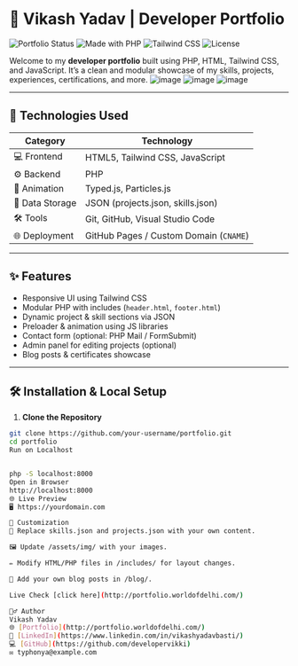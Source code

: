 # 💼 Vikash Yadav | Developer Portfolio

![Portfolio Status](https://img.shields.io/badge/status-live-brightgreen?style=flat-square)
![Made with PHP](https://img.shields.io/badge/Made%20with-PHP-informational?style=flat-square&logo=php)
![Tailwind CSS](https://img.shields.io/badge/Styled%20with-TailwindCSS-blue?style=flat-square&logo=tailwind-css)
![License](https://img.shields.io/github/license/your-username/portfolio?style=flat-square)

Welcome to my **developer portfolio** built using PHP, HTML, Tailwind CSS, and JavaScript. It’s a clean and modular showcase of my skills, projects, experiences, certifications, and more.
![image](https://github.com/user-attachments/assets/fbc57118-9ae3-4cc1-a8e0-e72cfdbf787e)
![image](https://github.com/user-attachments/assets/14992a98-4e2e-4f88-a65e-aa82039e023e)
![image](https://github.com/user-attachments/assets/1ae45908-4718-4606-95d0-e55d7d6457a5)



---

## 🚀 Technologies Used

| Category         | Technology                                    |
|------------------|-----------------------------------------------|
| 💻 Frontend       | HTML5, Tailwind CSS, JavaScript              |
| ⚙️ Backend        | PHP                                           |
| 🧩 Animation      | Typed.js, Particles.js                        |
| 🧠 Data Storage   | JSON (projects.json, skills.json)            |
| 🛠 Tools          | Git, GitHub, Visual Studio Code              |
| 🌐 Deployment     | GitHub Pages / Custom Domain (`CNAME`)       |



---

## ✨ Features

- Responsive UI using Tailwind CSS
- Modular PHP with includes (`header.html`, `footer.html`)
- Dynamic project & skill sections via JSON
- Preloader & animation using JS libraries
- Contact form (optional: PHP Mail / FormSubmit)
- Admin panel for editing projects (optional)
- Blog posts & certificates showcase

---

## 🛠 Installation & Local Setup

1. **Clone the Repository**
```bash
git clone https://github.com/your-username/portfolio.git
cd portfolio
Run on Localhost


php -S localhost:8000
Open in Browser
http://localhost:8000
🌐 Live Preview
🖥 https://yourdomain.com

📝 Customization
🔧 Replace skills.json and projects.json with your own content.

🖼 Update /assets/img/ with your images.

✏️ Modify HTML/PHP files in /includes/ for layout changes.

📄 Add your own blog posts in /blog/.

Live Check [click here](http://portfolio.worldofdelhi.com/)

🙋‍♂️ Author
Vikash Yadav
🌐 [Portfolio](http://portfolio.worldofdelhi.com/)
💼 [LinkedIn](https://www.linkedin.com/in/vikashyadavbasti/)
💻 [GitHub](https://github.com/developervikki)
✉️ typhonya@example.com

